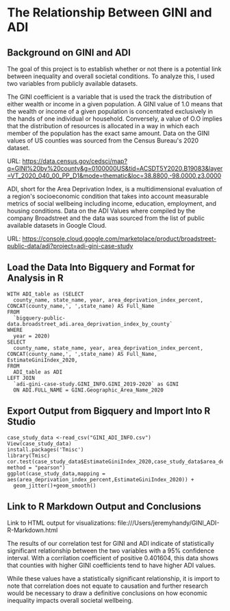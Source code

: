 # The Relationship Between GINI and ADI

## Background on GINI and ADI

The goal of this project is to establish whether or not there is a potential link between inequality and overall societal conditions. To analyze this, I used two variables from publicly available datasets. 

The GINI coefficient is a variable that is used the track the distribution of either wealth or income in a given population. A GINI value of 1.0 means that the wealth or income of a given population is concentrated exclusively in the hands of one individual or household. Conversely, a value of O.O implies that the distribution of resources is allocated in a way in which each member of the population has the exact same amount. Data on the GINI values of US counties was sourced from the Census Bureau's 2020 dataset. 

URL: https://data.census.gov/cedsci/map?q=GINI%20by%20county&g=0100000US&tid=ACSDT5Y2020.B19083&layer=VT_2020_040_00_PP_D1&mode=thematic&loc=38.8800,-98.0000,z3.0000

ADI, short for the Area Deprivation Index, is a multidimensional evaluation of a region's socioeconomic condition that takes into account measurable metrics of social wellbeing including income, education, employment, and housing conditions. Data on the ADI Values where compiled by the company Broadstreet and the data was sourced from the list of public available datasets in Google Cloud. 

URL: https://console.cloud.google.com/marketplace/product/broadstreet-public-data/adi?project=adi-gini-case-study


## Load the Data Into Bigquery and Format for Analysis in R
```
WITH ADI_table as (SELECT 
  county_name, state_name, year, area_deprivation_index_percent, CONCAT(county_name,', ',state_name) AS Full_Name
FROM 
  `bigquery-public-data.broadstreet_adi.area_deprivation_index_by_county`
WHERE
  year = 2020)
SELECT 
  county_name, state_name, year, area_deprivation_index_percent, CONCAT(county_name,', ',state_name) AS Full_Name, EstimateGiniIndex_2020, 
FROM 
  ADI_table as ADI
LEFT JOIN 
  `adi-gini-case-study.GINI_INFO.GINI_2019-2020` as GINI
  ON ADI.FULL_NAME = GINI.Geographic_Area_Name_2020
```
## Export Output from Bigquery and Import Into R Studio

```
case_study_data <-read_csv("GINI_ADI_INFO.csv")
View(case_study_data)
install.packages('Tmisc')
library(Tmisc)
cor.test(case_study_data$EstimateGiniIndex_2020,case_study_data$area_deprivation_index_percent, method = "pearson")
ggplot(case_study_data,mapping = aes(area_deprivation_index_percent,EstimateGiniIndex_2020)) +
  geom_jitter()+geom_smooth()
```
## Link to R Markdown Output and Conclusions

Link to HTML output for visualizations: file:///Users/jeremyhandy/GINI_ADI-R-Markdown.html

The results of our correlation test for GINI and ADI indicate of statistically significant relationship between the two variables with a 95% confidence interval. With a corrilation coefficient of positive 0.401604, this data shows that counties with higher GINI coefficients tend to have higher ADI values.

While these values have a statistically significant relationship, it is import to note that correlation does not equate to causation and further research would be necessary to draw a definitive conclusions on how economic inequality impacts overall societal wellbeing.
  
